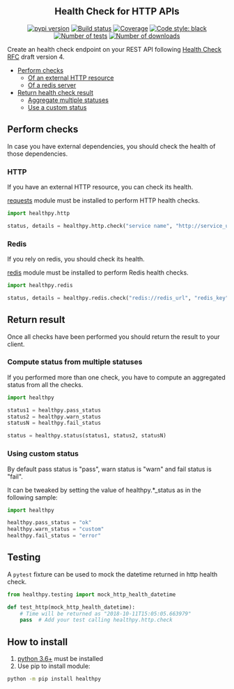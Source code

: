 <h2 align="center">Health Check for HTTP APIs</h2>

<p align="center">
<a href="https://pypi.org/project/healthpy/"><img alt="pypi version" src="https://img.shields.io/pypi/v/healthpy"></a>
<a href="https://travis-ci.com/Colin-b/healthpy"><img alt="Build status" src="https://api.travis-ci.com/Colin-b/healthpy.svg?branch=develop"></a>
<a href="https://travis-ci.com/Colin-b/healthpy"><img alt="Coverage" src="https://img.shields.io/badge/coverage-100%25-brightgreen"></a>
<a href="https://github.com/psf/black"><img alt="Code style: black" src="https://img.shields.io/badge/code%20style-black-000000.svg"></a>
<a href="https://travis-ci.com/Colin-b/healthpy"><img alt="Number of tests" src="https://img.shields.io/badge/tests-65 passed-blue"></a>
<a href="https://pypi.org/project/healthpy/"><img alt="Number of downloads" src="https://img.shields.io/pypi/dm/healthpy"></a>
</p>

Create an health check endpoint on your REST API following [Health Check RFC](https://inadarei.github.io/rfc-healthcheck/) draft version 4.

- [Perform checks](#perform-checks)
  - [Of an external HTTP resource](#http)
  - [Of a redis server](#redis)
- [Return health check result](#return-result)
  - [Aggregate multiple statuses](#compute-status-from-multiple-statuses)
  - [Use a custom status](#using-custom-status)

## Perform checks

In case you have external dependencies, you should check the health of those dependencies.

### HTTP

If you have an external HTTP resource, you can check its health.

[requests](https://pypi.python.org/pypi/requests) module must be installed to perform HTTP health checks.

```python
import healthpy.http

status, details = healthpy.http.check("service name", "http://service_url")
```

### Redis

If you rely on redis, you should check its health.

[redis](https://pypi.python.org/pypi/redis) module must be installed to perform Redis health checks.

```python
import healthpy.redis

status, details = healthpy.redis.check("redis://redis_url", "redis_key")
```

## Return result

Once all checks have been performed you should return the result to your client.

### Compute status from multiple statuses

If you performed more than one check, you have to compute an aggregated status from all the checks.

```python
import healthpy

status1 = healthpy.pass_status 
status2 = healthpy.warn_status
statusN = healthpy.fail_status

status = healthpy.status(status1, status2, statusN)
```

### Using custom status

By default pass status is "pass", warn status is "warn" and fail status is "fail".

It can be tweaked by setting the value of healthpy.*_status as in the following sample:

```python
import healthpy

healthpy.pass_status = "ok"
healthpy.warn_status = "custom"
healthpy.fail_status = "error"
```

## Testing

A `pytest` fixture can be used to mock the datetime returned in http health check.

```python
from healthpy.testing import mock_http_health_datetime

def test_http(mock_http_health_datetime):
    # Time will be returned as "2018-10-11T15:05:05.663979"
    pass  # Add your test calling healthpy.http.check
```

## How to install
1. [python 3.6+](https://www.python.org/downloads/) must be installed
2. Use pip to install module:
```sh
python -m pip install healthpy
```

